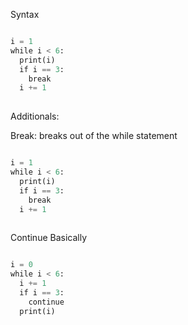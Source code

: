 Syntax
```python

i = 1  
while i < 6:  
  print(i)  
  if i == 3:  
    break  
  i += 1
  
```

Additionals:

Break:
	breaks out of the while statement
```python

i = 1  
while i < 6:  
  print(i)  
  if i == 3:  
    break  
  i += 1
  
```

Continue
	Basically 
```python

i = 0  
while i < 6:  
  i += 1  
  if i == 3:  
    continue  
  print(i)

```
